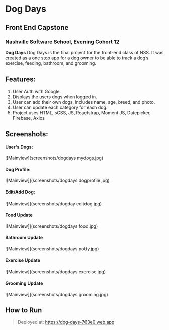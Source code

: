 # Dog Days

## Front End Capstone
### Nashville Software School, Evening Cohort 12 

**Dog Days** Dog Days is the final project for the front-end class of NSS. It was created as a one stop app for a dog owner to be able to track a dog’s exercise, feeding, bathroom, and grooming.

## Features:
1. User Auth with Google. 
1. Displays the users dogs when logged in.
1. User can add their own dogs, includes name, age, breed, and photo.
1. User can update each category for each dog. 
1. Project uses HTML, sCSS, JS, Reactstrap, Moment JS, Datepicker, Firebase, Axios

## Screenshots:
#### User's Dogs: 
![Mainview](screenshots/dogdays mydogs.jpg)

#### Dog Profile: 
![Mainview]](screenshots/dogdays dogprofile.jpg)

#### Edit/Add Dog:
![Mainview]](screenshots/dogday editdog.jpg)

#### Food Update
![Mainview]](screenshots/dogdays food.jpg)

#### Bathroom Update
![Mainview]](screenshots/dogdays potty.jpg)

#### Exercise Update
![Mainview]](screenshots/dogdays exercise.jpg)

#### Grooming Update
![Mainview]](screenshots/dogdays grooming.jpg)

## How to Run
>Deployed at: https://dog-days-763e0.web.app
